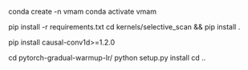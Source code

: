conda create -n vmam
conda activate vmam

pip install -r requirements.txt
cd kernels/selective_scan && pip install .

pip install causal-conv1d>=1.2.0

cd pytorch-gradual-warmup-lr/
python setup.py install
cd ..